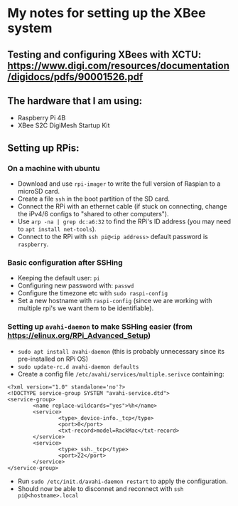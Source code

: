 # My notes for setting up the XBee system
## Testing and configuring XBees with XCTU: https://www.digi.com/resources/documentation/digidocs/pdfs/90001526.pdf

## The hardware that I am using:
- Raspberry Pi 4B
- XBee S2C DigiMesh Startup Kit

## Setting up RPis:
### On a machine with ubuntu
- Download and use `rpi-imager` to write the full version of Raspian to a microSD card.
- Create a file `ssh` in the boot partition of the SD card.
- Connect the RPi with an ethernet cable (if stuck on connecting, change the iPv4/6 configs to "shared to other computers").
- Use `arp -na | grep dc:a6:32` to find the RPi's ID address (you may need to `apt install net-tools`).
- Connect to the RPi with `ssh pi@<ip address>` default password is `raspberry`.
### Basic configuration after SSHing
- Keeping the default user: `pi`
- Configuring new password with: `passwd`
- Configure the timezone etc with `sudo raspi-config`
- Set a new hostname with `raspi-config` (since we are working with multiple rpi's we want them to be identifiable).
### Setting up `avahi-daemon` to make SSHing easier (from https://elinux.org/RPi_Advanced_Setup)
- `sudo apt install avahi-daemon` (this is probably unnecessary since its pre-installed on RPi OS)
- `sudo update-rc.d avahi-daemon defaults`
- Create a config file `/etc/avahi/services/multiple.serivce` containing:
```
<?xml version="1.0" standalone='no'?>
<!DOCTYPE service-group SYSTEM "avahi-service.dtd">
<service-group>
        <name replace-wildcards="yes">%h</name>
        <service>
                <type>_device-info._tcp</type>
                <port>0</port>
                <txt-record>model=RackMac</txt-record>
        </service>
        <service>
                <type>_ssh._tcp</type>
                <port>22</port>
        </service>
</service-group>
```
- Run `sudo /etc/init.d/avahi-daemon restart` to apply the configuration.
- Should now be able to disconnet and reconnect with `ssh pi@<hostname>.local`
